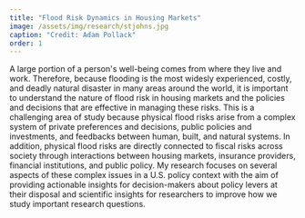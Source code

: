 ```yaml
---
title: "Flood Risk Dynamics in Housing Markets"
image: /assets/img/research/stjohns.jpg
caption: "Credit: Adam Pollack"
order: 1
---
```


A large portion of a person's well-being comes from where they live and work. Therefore, because flooding is the most widesly experienced, costly, and deadly natural disaster in many areas around the world, it is important to understand the nature of flood risk in housing markets and the policies and decisions that are effective in managing these risks. This is a challenging area of study because physical flood risks arise from a complex system of private preferences and decisions, public policies and investments, and feedbacks between human, built, and natural systems. In addition, physical flood risks are directly connected to fiscal risks across society through interactions between housing markets, insurance providers, financial institutions, and public policy. My research focuses on several aspects of these complex issues in a U.S. policy context with the aim of providing actionable insights for decision-makers about policy levers at their disposal and scientific insights for researchers to improve how we study important research questions. 